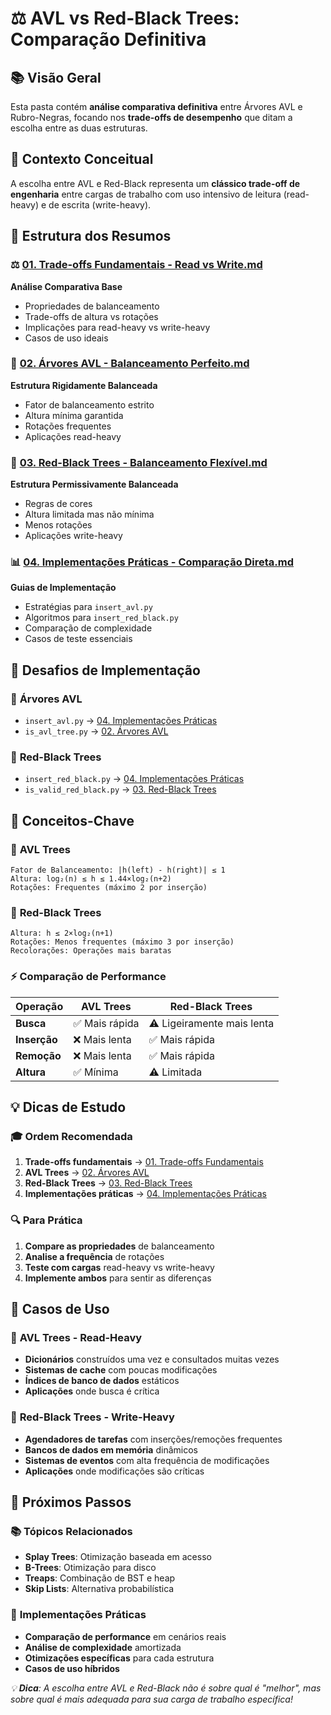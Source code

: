 # ⚖️ AVL vs Red-Black Trees: Comparação Definitiva

## 📚 Visão Geral

Esta pasta contém **análise comparativa definitiva** entre Árvores AVL e Rubro-Negras, focando nos **trade-offs de desempenho** que ditam a escolha entre as duas estruturas.

## 🎯 Contexto Conceitual

A escolha entre AVL e Red-Black representa um **clássico trade-off de engenharia** entre cargas de trabalho com uso intensivo de leitura (read-heavy) e de escrita (write-heavy).

## 📖 Estrutura dos Resumos

### ⚖️ [01. Trade-offs Fundamentais - Read vs Write.md](./01.%20Trade-offs%20Fundamentais%20-%20Read%20vs%20Write.md)
**Análise Comparativa Base**
- Propriedades de balanceamento
- Trade-offs de altura vs rotações
- Implicações para read-heavy vs write-heavy
- Casos de uso ideais

### 🌟 [02. Árvores AVL - Balanceamento Perfeito.md](./02.%20Árvores%20AVL%20-%20Balanceamento%20Perfeito.md)
**Estrutura Rigidamente Balanceada**
- Fator de balanceamento estrito
- Altura mínima garantida
- Rotações frequentes
- Aplicações read-heavy

### 🔴 [03. Red-Black Trees - Balanceamento Flexível.md](./03.%20Red-Black%20Trees%20-%20Balanceamento%20Flexível.md)
**Estrutura Permissivamente Balanceada**
- Regras de cores
- Altura limitada mas não mínima
- Menos rotações
- Aplicações write-heavy

### 📊 [04. Implementações Práticas - Comparação Direta.md](./04.%20Implementações%20Práticas%20-%20Comparação%20Direta.md)
**Guias de Implementação**
- Estratégias para `insert_avl.py`
- Algoritmos para `insert_red_black.py`
- Comparação de complexidade
- Casos de teste essenciais

## 🚀 Desafios de Implementação

### 🌟 **Árvores AVL**
- `insert_avl.py` → [04. Implementações Práticas](./04.%20Implementações%20Práticas%20-%20Comparação%20Direta.md)
- `is_avl_tree.py` → [02. Árvores AVL](./02.%20Árvores%20AVL%20-%20Balanceamento%20Perfeito.md)

### 🔴 **Red-Black Trees**
- `insert_red_black.py` → [04. Implementações Práticas](./04.%20Implementações%20Práticas%20-%20Comparação%20Direta.md)
- `is_valid_red_black.py` → [03. Red-Black Trees](./03.%20Red-Black%20Trees%20-%20Balanceamento%20Flexível.md)

## 🎯 Conceitos-Chave

### 🌟 **AVL Trees**
```
Fator de Balanceamento: |h(left) - h(right)| ≤ 1
Altura: log₂(n) ≤ h ≤ 1.44×log₂(n+2)
Rotações: Frequentes (máximo 2 por inserção)
```

### 🔴 **Red-Black Trees**
```
Altura: h ≤ 2×log₂(n+1)
Rotações: Menos frequentes (máximo 3 por inserção)
Recolorações: Operações mais baratas
```

### ⚡ **Comparação de Performance**

| Operação | AVL Trees | Red-Black Trees |
|----------|-----------|-----------------|
| **Busca** | ✅ Mais rápida | ⚠️ Ligeiramente mais lenta |
| **Inserção** | ❌ Mais lenta | ✅ Mais rápida |
| **Remoção** | ❌ Mais lenta | ✅ Mais rápida |
| **Altura** | ✅ Mínima | ⚠️ Limitada |

## 💡 Dicas de Estudo

### 🎓 **Ordem Recomendada**
1. **Trade-offs fundamentais** → [01. Trade-offs Fundamentais](./01.%20Trade-offs%20Fundamentais%20-%20Read%20vs%20Write.md)
2. **AVL Trees** → [02. Árvores AVL](./02.%20Árvores%20AVL%20-%20Balanceamento%20Perfeito.md)
3. **Red-Black Trees** → [03. Red-Black Trees](./03.%20Red-Black%20Trees%20-%20Balanceamento%20Flexível.md)
4. **Implementações práticas** → [04. Implementações Práticas](./04.%20Implementações%20Práticas%20-%20Comparação%20Direta.md)

### 🔍 **Para Prática**
1. **Compare as propriedades** de balanceamento
2. **Analise a frequência** de rotações
3. **Teste com cargas** read-heavy vs write-heavy
4. **Implemente ambos** para sentir as diferenças

## 🎯 Casos de Uso

### 🌟 **AVL Trees - Read-Heavy**
- **Dicionários** construídos uma vez e consultados muitas vezes
- **Sistemas de cache** com poucas modificações
- **Índices de banco de dados** estáticos
- **Aplicações** onde busca é crítica

### 🔴 **Red-Black Trees - Write-Heavy**
- **Agendadores de tarefas** com inserções/remoções frequentes
- **Bancos de dados em memória** dinâmicos
- **Sistemas de eventos** com alta frequência de modificações
- **Aplicações** onde modificações são críticas

## 🚀 Próximos Passos

### 📚 **Tópicos Relacionados**
- **Splay Trees**: Otimização baseada em acesso
- **B-Trees**: Otimização para disco
- **Treaps**: Combinação de BST e heap
- **Skip Lists**: Alternativa probabilística

### 🔧 **Implementações Práticas**
- **Comparação de performance** em cenários reais
- **Análise de complexidade** amortizada
- **Otimizações específicas** para cada estrutura
- **Casos de uso híbridos**

*💡 **Dica**: A escolha entre AVL e Red-Black não é sobre qual é "melhor", mas sobre qual é mais adequada para sua carga de trabalho específica!* 